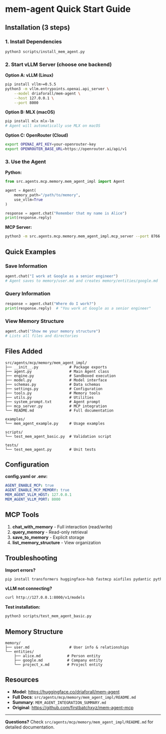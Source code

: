 # mem-agent Quick Start Guide

## Installation (3 steps)

### 1. Install Dependencies
```bash
python3 scripts/install_mem_agent.py
```

### 2. Start vLLM Server (choose one backend)

**Option A: vLLM (Linux)**
```bash
pip install vllm>=0.5.5
python3 -m vllm.entrypoints.openai.api_server \
    --model driaforall/mem-agent \
    --host 127.0.0.1 \
    --port 8000
```

**Option B: MLX (macOS)**
```bash
pip install mlx mlx-lm
# Agent will automatically use MLX on macOS
```

**Option C: OpenRouter (Cloud)**
```bash
export OPENAI_API_KEY=your-openrouter-key
export OPENROUTER_BASE_URL=https://openrouter.ai/api/v1
```

### 3. Use the Agent

**Python:**
```python
from src.agents.mcp.memory.mem_agent_impl import Agent

agent = Agent(
    memory_path="/path/to/memory",
    use_vllm=True
)

response = agent.chat("Remember that my name is Alice")
print(response.reply)
```

**MCP Server:**
```bash
python3 -m src.agents.mcp.memory.mem_agent_impl.mcp_server --port 8766
```

## Quick Examples

### Save Information
```python
agent.chat("I work at Google as a senior engineer")
# Agent saves to memory/user.md and creates memory/entities/google.md
```

### Query Information
```python
response = agent.chat("Where do I work?")
print(response.reply)  # "You work at Google as a senior engineer"
```

### View Memory Structure
```python
agent.chat("Show me your memory structure")
# Lists all files and directories
```

## Files Added

```
src/agents/mcp/memory/mem_agent_impl/
├── __init__.py              # Package exports
├── agent.py                 # Main Agent class
├── engine.py                # Sandboxed execution
├── model.py                 # Model interface
├── schemas.py               # Data schemas
├── settings.py              # Configuration
├── tools.py                 # Memory tools
├── utils.py                 # Utilities
├── system_prompt.txt        # Agent prompt
├── mcp_server.py            # MCP integration
└── README.md                # Full documentation

examples/
└── mem_agent_example.py     # Usage examples

scripts/
└── test_mem_agent_basic.py  # Validation script

tests/
└── test_mem_agent.py        # Unit tests
```

## Configuration

**config.yaml or .env:**
```yaml
AGENT_ENABLE_MCP: true
AGENT_ENABLE_MCP_MEMORY: true
MEM_AGENT_VLLM_HOST: 127.0.0.1
MEM_AGENT_VLLM_PORT: 8000
```

## MCP Tools

1. **chat_with_memory** - Full interaction (read/write)
2. **query_memory** - Read-only retrieval
3. **save_to_memory** - Explicit storage
4. **list_memory_structure** - View organization

## Troubleshooting

**Import errors?**
```bash
pip install transformers huggingface-hub fastmcp aiofiles pydantic python-dotenv jinja2 black
```

**vLLM not connecting?**
```bash
curl http://127.0.0.1:8000/v1/models
```

**Test installation:**
```bash
python3 scripts/test_mem_agent_basic.py
```

## Memory Structure

```
memory/
├── user.md                  # User info & relationships
└── entities/
    ├── alice.md            # Person entity
    ├── google.md           # Company entity
    └── project_x.md        # Project entity
```

## Resources

- **Model**: https://huggingface.co/driaforall/mem-agent
- **Full Docs**: `src/agents/mcp/memory/mem_agent_impl/README.md`
- **Summary**: `MEM_AGENT_INTEGRATION_SUMMARY.md`
- **Original**: https://github.com/firstbatchxyz/mem-agent-mcp

---

**Questions?** Check `src/agents/mcp/memory/mem_agent_impl/README.md` for detailed documentation.

